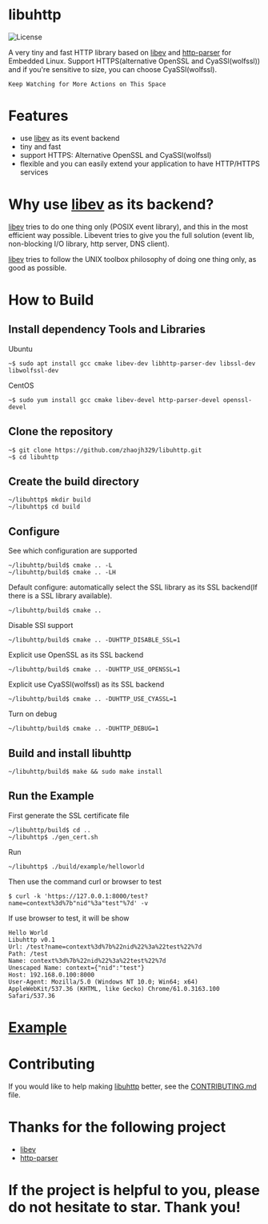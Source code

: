 # libuhttp

![](https://img.shields.io/badge/license-GPLV3-brightgreen.svg?style=plastic "License")

[libev]: http://software.schmorp.de/pkg/libev.html
[http-parser]: https://github.com/nodejs/http-parser

A very tiny and fast HTTP library based on [libev] and [http-parser] for Embedded Linux.
Support HTTPS(alternative OpenSSL and CyaSSl(wolfssl)) and if you're sensitive to size,
you can choose CyaSSl(wolfssl).

`Keep Watching for More Actions on This Space`

# Features
* use [libev] as its event backend
* tiny and fast
* support HTTPS: Alternative OpenSSL and CyaSSl(wolfssl)
* flexible and you can easily extend your application to have HTTP/HTTPS services

# Why use [libev] as its backend?
[libev] tries to do one thing only (POSIX event library), and this in the most efficient way possible.
Libevent tries to give you the full solution (event lib, non-blocking I/O library, http server, DNS client).

[libev] tries to follow the UNIX toolbox philosophy of doing one thing only, as good as possible.

# How to Build
## Install dependency Tools and Libraries
Ubuntu

	~$ sudo apt install gcc cmake libev-dev libhttp-parser-dev libssl-dev libwolfssl-dev

CentOS

	~$ sudo yum install gcc cmake libev-devel http-parser-devel openssl-devel

## Clone the repository

	~$ git clone https://github.com/zhaojh329/libuhttp.git
	~$ cd libuhttp

## Create the build directory

	~/libuhttp$ mkdir build
	~/libuhttp$ cd build

## Configure
See which configuration are supported

	~/libuhttp/build$ cmake .. -L
	~/libuhttp/build$ cmake .. -LH

Default configure: automatically select the SSL library as its SSL backend(If there is a SSL library available).

	~/libuhttp/build$ cmake ..

Disable SSl support

	~/libuhttp/build$ cmake .. -DUHTTP_DISABLE_SSL=1

Explicit use OpenSSL as its SSL backend

	~/libuhttp/build$ cmake .. -DUHTTP_USE_OPENSSL=1

Explicit use CyaSSl(wolfssl) as its SSL backend

	~/libuhttp/build$ cmake .. -DUHTTP_USE_CYASSL=1

Turn on debug

	~/libuhttp/build$ cmake .. -DUHTTP_DEBUG=1
	
## Build and install libuhttp

    ~/libuhttp/build$ make && sudo make install
	
## Run the Example
First generate the SSL certificate file

	~/libuhttp/build$ cd ..
	~/libuhttp$ ./gen_cert.sh
	
Run

	~/libuhttp$ ./build/example/helloworld
	
Then use the command curl or browser to test

	$ curl -k 'https://127.0.0.1:8000/test?name=context%3d%7b"nid"%3a"test"%7d' -v

If use browser to test, it will be show

	Hello World
	Libuhttp v0.1
	Url: /test?name=context%3d%7b%22nid%22%3a%22test%22%7d
	Path: /test
	Name: context%3d%7b%22nid%22%3a%22test%22%7d
	Unescaped Name: context={"nid":"test"}
	Host: 192.168.0.100:8000
	User-Agent: Mozilla/5.0 (Windows NT 10.0; Win64; x64) AppleWebKit/537.36 (KHTML, like Gecko) Chrome/61.0.3163.100 Safari/537.36
	
# [Example](https://github.com/zhaojh329/libuhttp/blob/master/example/helloworld.c)

# Contributing
If you would like to help making [libuhttp](https://github.com/zhaojh329/libuhttp) better,
see the [CONTRIBUTING.md](https://github.com/zhaojh329/libuhttp/blob/master/CONTRIBUTING.md) file.

# Thanks for the following project
* [libev]
* [http-parser]

# If the project is helpful to you, please do not hesitate to star. Thank you!
